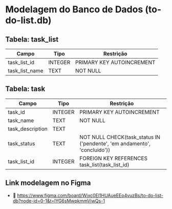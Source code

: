 # Modelagem do Banco de Dados (to-do-list.db)

## Tabela: task_list
| Campo            | Tipo      | Restrição          |
|------------------|-----------|--------------------|
| task_list_id     | INTEGER  | PRIMARY KEY AUTOINCREMENT |
| task_list_name   | TEXT     | NOT NULL         |

## Tabela: task
| Campo            | Tipo      | Restrição          |
|------------------|-----------|--------------------|
| task_id          | INTEGER  | PRIMARY KEY AUTOINCREMENT |
| task_name        | TEXT     | NOT NULL         |
| task_description | TEXT     |                  |
| task_status      | TEXT     | NOT NULL  CHECK(task_status IN ('pendente', 'em andamento', 'concluido'))       |
| task_list_id     | INTEGER  | FOREIGN KEY REFERENCES task_list(task_list_id) |

## Link modelagem no Figma

- 🔗 https://www.figma.com/board/Wixc0El1HUAueEEo4vuzBs/to-do-list-db?node-id=0-1&t=lYG6sMwpkmmVjwQs-1
